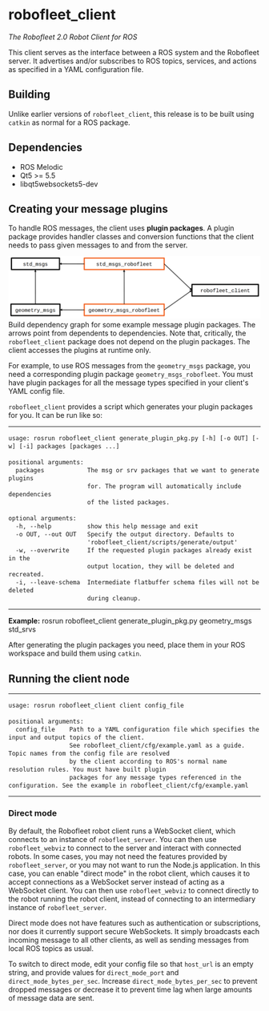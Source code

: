 # robofleet_client

*The Robofleet 2.0 Robot Client for ROS*

This client serves as the interface between a ROS system and the Robofleet server. It advertises and/or subscribes to ROS topics, services, and actions as specified in a YAML configuration file.

## Building

Unlike earlier versions of `robofleet_client`, this release is to be built using `catkin` as normal for a ROS package.

## Dependencies

* ROS Melodic
* Qt5 >= 5.5
* libqt5websockets5-dev

## Creating your message plugins

To handle ROS messages, the client uses **plugin packages**. A plugin package provides handler classes and conversion functions that the client needs to pass given messages to and from the server.

![Dependency graph for some example message plugin packages.](img/plugin-packages-deps.png?raw=true "Message Plugin Packages")
Build dependency graph for some example message plugin packages. The arrows point from dependents to dependencies. Note that, critically, the `robofleet_client` package does not depend on the plugin packages. The client accesses the plugins at runtime only.

For example, to use ROS messages from the `geometry_msgs` package, you need a corresponding plugin package `geometry_msgs_robofleet`. You must have plugin packages for all the message types specified in your client's YAML config file.

`robofleet_client` provides a script which generates your plugin packages for you. It can be run like so:
___
    usage: rosrun robofleet_client generate_plugin_pkg.py [-h] [-o OUT] [-w] [-i] packages [packages ...]

    positional arguments:
      packages            The msg or srv packages that we want to generate plugins
                          for. The program will automatically include dependencies
                          of the listed packages.

    optional arguments:
      -h, --help          show this help message and exit
      -o OUT, --out OUT   Specify the output directory. Defaults to
                          'robofleet_client/scripts/generate/output'
      -w, --overwrite     If the requested plugin packages already exist in the
                          output location, they will be deleted and recreated.
      -i, --leave-schema  Intermediate flatbuffer schema files will not be deleted
                          during cleanup.
___

**Example:** rosrun robofleet_client generate_plugin_pkg.py geometry_msgs std_srvs

After generating the plugin packages you need, place them in your ROS workspace and build them using `catkin`.

## Running the client node

___
    usage: rosrun robofleet_client client config_file

    positional arguments:
      config_file    Path to a YAML configuration file which specifies the input and output topics of the client.
                     See robofleet_client/cfg/example.yaml as a guide. Topic names from the config file are resolved
                     by the client according to ROS's normal name resolution rules. You must have built plugin
                     packages for any message types referenced in the configuration. See the example in robofleet_client/cfg/example.yaml
___

### Direct mode

By default, the Robofleet robot client runs a WebSocket client, which connects to an instance of `robofleet_server`. You can then use `robofleet_webviz` to connect to the server and interact with connected robots. In some cases, you may not need the features provided by `robofleet_server`, or you may not want to run the Node.js application. In this case, you can enable "direct mode" in the robot client, which causes it to accept connections as a WebSocket server instead of acting as a WebSocket client. You can then use `robofleet_webviz` to connect directly to the robot running the robot client, instead of connecting to an intermediary instance of `robofleet_server`.

Direct mode does not have features such as authentication or subscriptions, nor does it currently support secure WebSockets. It simply broadcasts each incoming message to all other clients, as well as sending messages from local ROS topics as usual.

To switch to direct mode, edit your config file so that `host_url` is an empty string, and provide values for `direct_mode_port` and `direct_mode_bytes_per_sec`. Increase `direct_mode_bytes_per_sec` to prevent dropped messages or decrease it to prevent time lag when large amounts of message data are sent.
